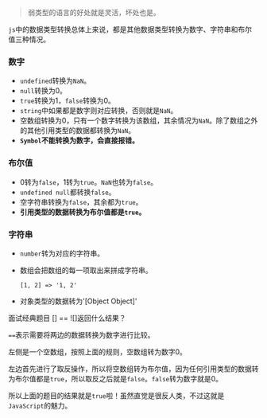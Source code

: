 > 弱类型的语言的好处就是灵活，坏处也是。

`js`中的数据类型转换总体上来说，都是其他数据类型转换为数字、字符串和布尔值三种情况。

### 数字

- `undefined`转换为`NaN`。
- `null`转换为0。
- `true`转换为1，`false`转换为0。
- `string`中如果都是数字则对应转换，否则就是`NaN`。
- 空数组转换为0，只有一个数字转换为该数组，其余情况为`NaN`。除了数组之外的其他引用类型的数据都转换为`NaN`。
- **`Symbol`不能转换为数字，会直接报错。**

### 布尔值

- 0转为`false`，1转为`true`。`NaN`也转为`false`。
- `undefined null`都转换`false`。
- 空字符串转换为`false`，其余都为`true`。
- **引用类型的数据转换为布尔值都是`true`。**

### 字符串

- `number`转为对应的字符串。

- 数组会把数组的每一项取出来拼成字符串。

  ```
  [1, 2] => '1, 2'
  ```

- 对象类型的数据转为'[Object Object]'



面试经典题目 [] == ![]返回什么结果？

`==`表示需要将两边的数据转换为数字进行比较。

左侧是一个空数组，按照上面的规则，空数组转为数字0。

左边首先进行了取反操作，所以将空数组转为布尔值，因为任何引用类型的数据转为布尔值都是`true`，所以取反之后就是`false`。`false`转为数字就是0。

所以上面的题目的结果就是`true`啦！虽然直觉是很反人类，不过这就是`JavaScript`的魅力。


